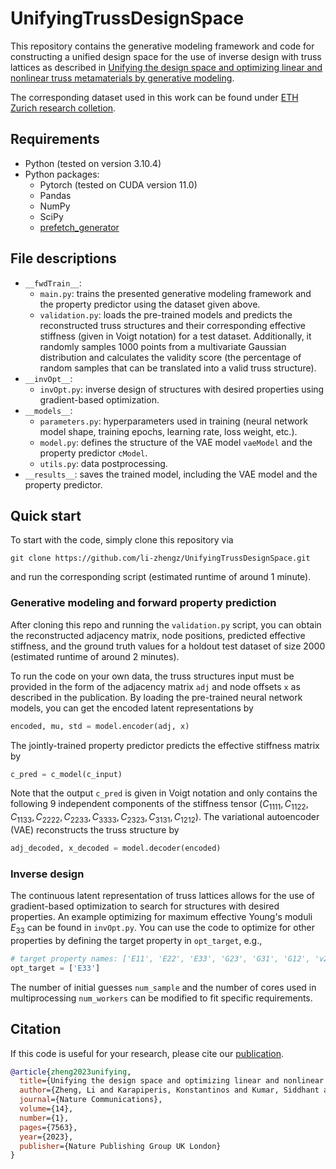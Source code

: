 # UnifyingTrussDesignSpace
This repository contains the generative modeling framework and code for constructing a unified design space for the use of inverse design with truss lattices as described in [Unifying the design space and optimizing linear and nonlinear truss metamaterials by generative modeling](https://www.nature.com/articles/s41467-023-42068-x). 

The corresponding dataset used in this work can be found under [ETH Zurich research colletion](https://doi.org/10.3929/ethz-b-000618078).

## Requirements
- Python (tested on version 3.10.4)
- Python packages:
	- Pytorch (tested on CUDA version 11.0)
	- Pandas
	- NumPy
	- SciPy
	- [prefetch_generator](https://pypi.org/project/prefetch_generator/)

## File descriptions
- `__fwdTrain__`:
  - `main.py`: trains the presented generative modeling framework and the property predictor using the dataset given above.
  - `validation.py`: loads the pre-trained models and predicts the reconstructed truss structures and their corresponding effective stiffness (given in Voigt notation) for a test dataset. Additionally, it randomly samples 1000 points from a multivariate Gaussian distribution and calculates the validity score (the percentage of random samples that can be translated into a valid truss structure).
- `__invOpt__`:
  - `invOpt.py`: inverse design of structures with desired properties using gradient-based optimization.
- `__models__`:
  - `parameters.py`: hyperparameters used in training (neural network model shape, training epochs, learning rate, loss weight, etc.).
  - `model.py`: defines the structure of the VAE model `vaeModel` and the property predictor `cModel`.
  - `utils.py`: data postprocessing.
- `__results__`: saves the trained model, including the VAE model and the property predictor.

## Quick start
To start with the code, simply clone this repository via
```
git clone https://github.com/li-zhengz/UnifyingTrussDesignSpace.git
```
and run the corresponding script (estimated runtime of around 1 minute).
### Generative modeling and forward property prediction
After cloning this repo and running the `validation.py` script, you can obtain the reconstructed adjacency matrix, node positions, predicted effective stiffness, and the ground truth values for a holdout test dataset of size 2000 (estimated runtime of around 2 minutes). 

To run the code on your own data, the truss structures input must be provided in the form of the adjacency matrix `adj` and node offsets `x` as described in the publication. By loading the pre-trained neural network models, you can get the encoded latent representations by 

```python
encoded, mu, std = model.encoder(adj, x)
```
The jointly-trained property predictor predicts the effective stiffness matrix by 
```python
c_pred = c_model(c_input)
```
Note that the output `c_pred` is given in Voigt notation and only contains the following 9 independent components of the stiffness tensor $(C_{1111}, C_{1122}, C_{1133}, C_{2222}, C_{2233}, C_{3333}, C_{2323}, C_{3131}, C_{1212})$.
The variational autoencoder (VAE) reconstructs the truss structure by
```python
adj_decoded, x_decoded = model.decoder(encoded)
```
### Inverse design
The continuous latent representation of truss lattices allows for the use of gradient-based optimization to search for structures with desired properties. An example optimizing for maximum effective Young's moduli $E_{33}$ can be found in `invOpt.py`.
You can use the code to optimize for other properties by defining the target property in `opt_target`, e.g., 
```python
# target property names: ['E11', 'E22', 'E33', 'G23', 'G31', 'G12', 'v21', 'v31', 'v32', 'v12', 'v13', 'v23']
opt_target = ['E33'] 
```
The number of initial guesses `num_sample` and the number of cores used in multiprocessing `num_workers` can be modified to fit specific requirements.


## Citation

If this code is useful for your research, please cite our [publication](https://www.nature.com/articles/s41467-023-42068-x).
```bibtex
@article{zheng2023unifying,
  title={Unifying the design space and optimizing linear and nonlinear truss metamaterials by generative modeling},
  author={Zheng, Li and Karapiperis, Konstantinos and Kumar, Siddhant and Kochmann, Dennis M},
  journal={Nature Communications},
  volume={14},
  number={1},
  pages={7563},
  year={2023},
  publisher={Nature Publishing Group UK London}
}
